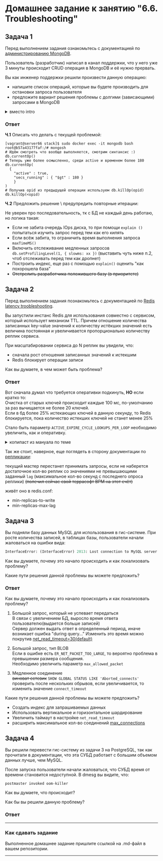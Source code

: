 # Домашнее задание к занятию "6.6. Troubleshooting"


## Задача 1

Перед выполнением задания ознакомьтесь с документацией по [администрированию MongoDB](https://docs.mongodb.com/manual/administration/).

Пользователь (разработчик) написал в канал поддержки, что у него уже 3 минуты происходит CRUD операция в MongoDB и её 
нужно прервать. 

Вы как инженер поддержки решили произвести данную операцию:
- напишите список операций, которые вы будете производить для остановки запроса пользователя
- предложите вариант решения проблемы с долгими (зависающими) запросами в MongoDB

<details><summary>вместо intro</summary>
<br>
Уже традиционно:

- сделан тестовый стенд под vagrant+vbox
- в [docker-compose](./vm/ansible/stack/docker-compose.yaml) живёт MongoDB и Redis
- лень менять докер файл, для MySQL и PostgreSQL можно взять из старых лаб (взял)

</details>

### Ответ
**Ч.1** Описать что делать с текущей проблемой:

```shell
[vagrant@server66 stack]$ sudo docker exec -it mongodb bash
root@b57a43177faf:/# mongosh
# Идём смотреть что вообще выполняется, смотрим синтаксис :)
db.currentOp()
# Теперь уже более осмысленно, среди active и временем более 180
db.currentOp(
  { 
    "active" : true,
    "secs_running" : { "$gt" : 180 }
    }
)
# Получив opid из предыдущей операции используем db.killOp(opid)
db.killOp(<opid)
``` 
**Ч.2** Предложить решение \ предупредить повторные итерации:

Не уверен про последовательность, тк с БД не каждый день работаю, но логика такая:
- Если не забита очередь IOps диска, то при помощи `explain ()` попытаться изучить запрос перед тем как его килять
- Если всёж забита, то ограничить время выполнения запроса `maxTimeMS()`
- Включить отслеживание медленных запросов `db.setProfilingLevel(1, { slowms: xx })` (выставить чуть ниже п.2, чтоб отслеживать перед тем как дропнет)
- Построить индекс, еще раз с помощью `explain()` оценить "как похорошела база"
- ~~Отстрелить разработчика положившего базу (в приоритете)~~

## Задача 2

Перед выполнением задания познакомьтесь с документацией по [Redis latency troobleshooting](https://redis.io/topics/latency).

Вы запустили инстанс Redis для использования совместно с сервисом, который использует механизм TTL. 
Причем отношение количества записанных key-value значений к количеству истёкших значений есть величина постоянная и
увеличивается пропорционально количеству реплик сервиса. 

При масштабировании сервиса до N реплик вы увидели, что:
- сначала рост отношения записанных значений к истекшим
- Redis блокирует операции записи

Как вы думаете, в чем может быть проблема?
### Ответ
Вот сначала думал что требуется оперативки подкинуть, **НО** если кратко то:\
Очистка от старых ключей происходит каждые 100 мс, по-умолчанию за раз вычищается не более 20 ключей. \
Если в бд более 25% истекающих ключей в данную секунду, то Redis блокируется, пока количество истекших ключей не станет менее 25%

Стало быть параметр `ACTIVE_EXPIRE_CYCLE_LOOKUPS_PER_LOOP` необходимо увеличить, как и оперативку.

<details><summary>копипаст из мануала по теме</summary>

**Latency generated by expires**

Redis evict expired keys in two ways:

- One lazy way expires a key when it is requested by a command, but it is found to be already expired.\
- One active way expires a few keys every 100 milliseconds.\

The active expiring is designed to be adaptive. An expire cycle is started every 100 milliseconds (10 times per second), and will do the following:

- Sample `ACTIVE_EXPIRE_CYCLE_LOOKUPS_PER_LOOP` keys, evicting all the keys already expired.\
- If the more than 25% of the keys were found expired, repeat.\

Given that `ACTIVE_EXPIRE_CYCLE_LOOKUPS_PER_LOOP` is set to 20 by default, and the process is performed ten times per second, usually just 200 keys per second are actively expired. This is enough to clean the DB fast enough even when already expired keys are not accessed for a long time, so that the lazy algorithm does not help. At the same time expiring just 200 keys per second has no effects in the latency a Redis instance.

However the algorithm is adaptive and will loop if it finds more than 25% of keys already expired in the set of sampled keys. But given that we run the algorithm ten times per second, this means that the unlucky event of more than 25% of the keys in our random sample are expiring at least in the same second.

Basically this means that if the database has many, many keys expiring in the same second, and these make up at least 25% of the current population of keys with an expire set, Redis can block in order to get the percentage of keys already expired below 25%.

This approach is needed in order to avoid using too much memory for keys that are already expired, and usually is absolutely harmless since it's strange that a big number of keys are going to expire in the same exact second, but it is not impossible that the user used EXPIREAT extensively with the same Unix time.

In short: be aware that many keys expiring at the same moment can be a source of latency.
</details>

Так же стоит, наверное, еще поглядеть в сторону документации по [репликации](https://redis.io/docs/management/replication/):

текущий мастер перестанет принимать запросы, если не наберется достаточное кол-во реплик со значениями не превышающими заданный `lag` (максимальное кол-во секунд с последнего опроса реплики)
~~(полечил сейчас свой террасофт BPM на этот счёт)~~

живёт оно в redis.conf:
- min-replicas-to-write <number of replicas>
- min-replicas-max-lag <number of seconds>

 
## Задача 3

Вы подняли базу данных MySQL для использования в гис-системе. При росте количества записей, в таблицах базы,
пользователи начали жаловаться на ошибки вида:
```python
InterfaceError: (InterfaceError) 2013: Lost connection to MySQL server during query u'SELECT..... '
```

Как вы думаете, почему это начало происходить и как локализовать проблему?

Какие пути решения данной проблемы вы можете предложить?
### Ответ
Как вы думаете, почему это начало происходить и как локализовать проблему?

1. Большой запрос, который не успевает передаться\
В связи с увеличением БД, выросло время ответа пользователю(выдается больше записей) \
Сервер должен выдать ответ в определенный период, иначе возникает ошибка "during query..."
Изменить это время можно покрутив 
[net_read_timeout=30(default)](https://dev.mysql.com/doc/refman/5.7/en/error-lost-connection.html)

2. Большой запрос, тип BLOB\
Если в ошибке есть `ER_NET_PACKET_TOO_LARGE`, то вероятно проблема в превышении размера сообщения. \
Необходимо увеличить параметр `max_allowed_packet`

3. Медленное соединение \
~~виноват сетевик~~ `SHOW GLOBAL STATUS LIKE 'Aborted_connects'` проверить после нескольких обрывов, если увеличивается, то изменить значение `connect_timeout`


Какие пути решения данной проблемы вы можете предложить?
- Создать индекс для запрашиваемых данных
- Использовать вертикальное и горизонтальное шардирование
- Увеличить таймаут в настройке `net_read_timeout`
- расширить максимальное кол-во соединений [max_connections](https://www.opennet.ru/docs/RUS/sql_error/chap10.html)

## Задача 4


Вы решили перевести гис-систему из задачи 3 на PostgreSQL, так как прочитали в документации, что эта СУБД работает с 
большим объемом данных лучше, чем MySQL.

После запуска пользователи начали жаловаться, что СУБД время от времени становится недоступной. В dmesg вы видите, что:

`postmaster invoked oom-killer`

Как вы думаете, что происходит?

Как бы вы решили данную проблему?

### Ответ



---

### Как cдавать задание

Выполненное домашнее задание пришлите ссылкой на .md-файл в вашем репозитории.

---
